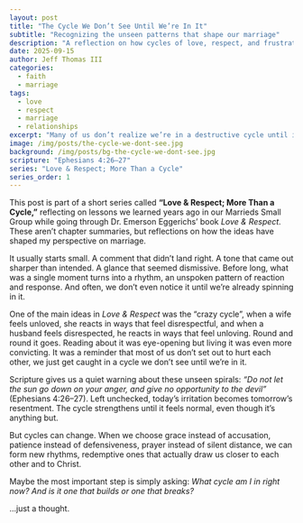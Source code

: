 ```yaml
---
layout: post
title: "The Cycle We Don’t See Until We’re In It"
subtitle: "Recognizing the unseen patterns that shape our marriage"
description: "A reflection on how cycles of love, respect, and frustration form in marriage, and how to break free from the ones that tear down."
date: 2025-09-15
author: Jeff Thomas III
categories:
  - faith
  - marriage
tags:
  - love
  - respect
  - marriage
  - relationships
excerpt: "Many of us don’t realize we’re in a destructive cycle until it’s already spinning. The good news is, cycles can change."
image: /img/posts/the-cycle-we-dont-see.jpg
background: /img/posts/bg-the-cycle-we-dont-see.jpg
scripture: "Ephesians 4:26–27"
series: "Love & Respect; More Than a Cycle"
series_order: 1
---
```


This post is part of a short series called **“Love & Respect; More Than a Cycle,”** reflecting on lessons we learned years ago in our Marrieds Small Group while going through Dr. Emerson Eggerichs’ book *Love & Respect.* These aren’t chapter summaries, but reflections on how the ideas have shaped my perspective on marriage.  


It usually starts small. A comment that didn’t land right. A tone that came out sharper than intended. A glance that seemed dismissive. Before long, what was a single moment turns into a rhythm, an unspoken pattern of reaction and response. And often, we don’t even notice it until we’re already spinning in it.  

One of the main ideas in *Love & Respect* was the “crazy cycle”, when a wife feels unloved, she reacts in ways that feel disrespectful, and when a husband feels disrespected, he reacts in ways that feel unloving. Round and round it goes. Reading about it was eye-opening but living it was even more convicting. It was a reminder that most of us don’t set out to hurt each other, we just get caught in a cycle we don’t see until we’re in it.  

Scripture gives us a quiet warning about these unseen spirals: *“Do not let the sun go down on your anger, and give no opportunity to the devil”* (Ephesians 4:26–27). Left unchecked, today’s irritation becomes tomorrow’s resentment. The cycle strengthens until it feels normal, even though it’s anything but.  

But cycles can change. When we choose grace instead of accusation, patience instead of defensiveness, prayer instead of silent distance, we can form new rhythms, redemptive ones that actually draw us closer to each other and to Christ.  

Maybe the most important step is simply asking: *What cycle am I in right now? And is it one that builds or one that breaks?*  

…just a thought.  

<!--stackedit_data:
eyJoaXN0b3J5IjpbOTkxNjU3NTldfQ==
-->
